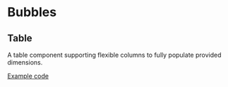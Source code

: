 # Bubbles

## Table

A table component supporting flexible columns to fully populate provided dimensions. 

[Example code](https://github.com/gregmulvaney/bubbles/blob/main/examples/table/main.go)

